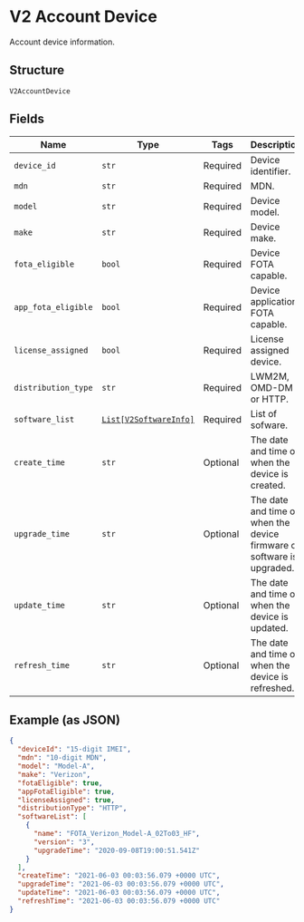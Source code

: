 
# V2 Account Device

Account device information.

## Structure

`V2AccountDevice`

## Fields

| Name | Type | Tags | Description |
|  --- | --- | --- | --- |
| `device_id` | `str` | Required | Device identifier. |
| `mdn` | `str` | Required | MDN. |
| `model` | `str` | Required | Device model. |
| `make` | `str` | Required | Device make. |
| `fota_eligible` | `bool` | Required | Device FOTA capable. |
| `app_fota_eligible` | `bool` | Required | Device application FOTA capable. |
| `license_assigned` | `bool` | Required | License assigned device. |
| `distribution_type` | `str` | Required | LWM2M, OMD-DM or HTTP. |
| `software_list` | [`List[V2SoftwareInfo]`](../../doc/models/v2-software-info.md) | Required | List of sofware. |
| `create_time` | `str` | Optional | The date and time of when the device is created. |
| `upgrade_time` | `str` | Optional | The date and time of when the device firmware or software is upgraded. |
| `update_time` | `str` | Optional | The date and time of when the device is updated. |
| `refresh_time` | `str` | Optional | The date and time of when the device is refreshed. |

## Example (as JSON)

```json
{
  "deviceId": "15-digit IMEI",
  "mdn": "10-digit MDN",
  "model": "Model-A",
  "make": "Verizon",
  "fotaEligible": true,
  "appFotaEligible": true,
  "licenseAssigned": true,
  "distributionType": "HTTP",
  "softwareList": [
    {
      "name": "FOTA_Verizon_Model-A_02To03_HF",
      "version": "3",
      "upgradeTime": "2020-09-08T19:00:51.541Z"
    }
  ],
  "createTime": "2021-06-03 00:03:56.079 +0000 UTC",
  "upgradeTime": "2021-06-03 00:03:56.079 +0000 UTC",
  "updateTime": "2021-06-03 00:03:56.079 +0000 UTC",
  "refreshTime": "2021-06-03 00:03:56.079 +0000 UTC"
}
```


